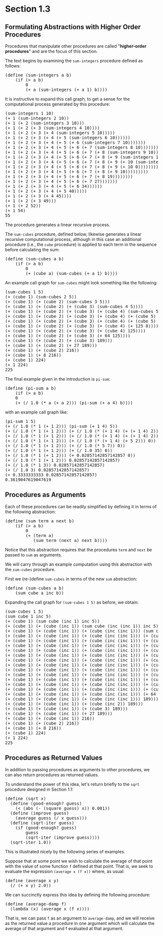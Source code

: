 Section 1.3
=========== 

Formulating Abstractions with Higher Order Procedures
----------------------------------------------------- 

Procedures that manipulate other procedures are called "<b>higher-order procedures</b>" and are the focus of this section.

The text begins by examining the `sum-integers` procedure defined as follows:

<pre>
(define (sum-integers a b)
	(if (> a b)
	    0
	    (+ a (sum-integers (+ a 1) b))))
</pre>

It is instructive to expand this call graph, to get a sense for the computational process generated by this procedure:

<pre>
(sum-integers 1 10)
(+ 1 (sum-integers 2 10))
(+ 1 (+ 2 (sum-integers 3 10)))
(+ 1 (+ 2 (+ 3 (sum-integers 4 10))))
(+ 1 (+ 2 (+ 3 (+ 4 (sum-integers 5 10)))))
(+ 1 (+ 2 (+ 3 (+ 4 (+ 5 (sum-integers 6 10))))))
(+ 1 (+ 2 (+ 3 (+ 4 (+ 5 (+ 6 (sum-integers 7 10)))))))
(+ 1 (+ 2 (+ 3 (+ 4 (+ 5 (+ 6 (+ 7 (sum-integers 8 10))))))))
(+ 1 (+ 2 (+ 3 (+ 4 (+ 5 (+ 6 (+ 7 (+ 8 (sum-integers 9 10)))))))))
(+ 1 (+ 2 (+ 3 (+ 4 (+ 5 (+ 6 (+ 7 (+ 8 (+ 9 (sum-integers 10 10))))))))))
(+ 1 (+ 2 (+ 3 (+ 4 (+ 5 (+ 6 (+ 7 (+ 8 (+ 9 (+ 10 (sum-integers 11 10)))))))))))
(+ 1 (+ 2 (+ 3 (+ 4 (+ 5 (+ 6 (+ 7 (+ 8 (+ 9 (+ 10 0))))))))))
(+ 1 (+ 2 (+ 3 (+ 4 (+ 5 (+ 6 (+ 7 (+ 8 (+ 9 10)))))))))
(+ 1 (+ 2 (+ 3 (+ 4 (+ 5 (+ 6 (+ 7 (+ 8 19))))))))
(+ 1 (+ 2 (+ 3 (+ 4 (+ 5 (+ 6 (+ 7 27)))))))
(+ 1 (+ 2 (+ 3 (+ 4 (+ 5 (+ 6 34))))))
(+ 1 (+ 2 (+ 3 (+ 4 (+ 5 40)))))
(+ 1 (+ 2 (+ 3 (+ 4 45))))
(+ 1 (+ 2 (+ 3 49)))
(+ 1 (+ 2 52))
(+ 1 54)
55
</pre>

The procedure generates a linear recursive process.

The `sum-cubes` procedure, defined below, likewise generates a linear recursive computational process, although in this case an additional procedure (i.e., the `cube` procedure) is applied to each term in the sequence before calculating the sum:

<pre>
(define (sum-cubes a b)
	(if (> a b)
	    0
	    (+ (cube a) (sum-cubes (+ a 1) b))))
</pre>

An example call graph for `sum-cubes` might look something like the following:

<pre>
(sum-cubes 1 5)
(+ (cube 1) (sum-cubes 2 5))
(+ (cube 1) (+ (cube 2) (sum-cubes 3 5)))
(+ (cube 1) (+ (cube 2) (+ (cube 3) (sum-cubes 4 5))))
(+ (cube 1) (+ (cube 2) (+ (cube 3) (+ (cube 4) (sum-cubes 5 5)))))
(+ (cube 1) (+ (cube 2) (+ (cube 3) (+ (cube 4) (+ (cube 5) (sum-cubes 6 5))))))
(+ (cube 1) (+ (cube 2) (+ (cube 3) (+ (cube 4) (+ (cube 5) 0)))))
(+ (cube 1) (+ (cube 2) (+ (cube 3) (+ (cube 4) (+ 125 0)))))
(+ (cube 1) (+ (cube 2) (+ (cube 3) (+ (cube 4) 125))))
(+ (cube 1) (+ (cube 2) (+ (cube 3) (+ 64 125))))
(+ (cube 1) (+ (cube 2) (+ (cube 3) 189)))
(+ (cube 1) (+ (cube 2) (+ 27 189)))
(+ (cube 1) (+ (cube 2) 216))
(+ (cube 1) (+ 8 216))
(+ (cube 1) 224)
(+ 1 224)
225
</pre>

The final example given in the introduction is `pi-sum`:

<pre>
(define (pi-sum a b)
	(if (> a b)
	0
	(+ (/ 1.0 (* a (+ a 2))) (pi-sum (+ a 4) b))))
</pre>

with an example call graph like:

<pre>
(pi-sum 1 5)
(+ (/ 1.0 (* 1 (+ 1 2))) (pi-sum (+ 1 4) 5))
(+ (/ 1.0 (* 1 (+ 1 2))) (+ (/ 1.0 (* (+ 1 4) (+ (+ 1 4) 2))) (pi-sum (+ (+ 1 4) 4) 5)))
(+ (/ 1.0 (* 1 (+ 1 2))) (+ (/ 1.0 (* (+ 1 4) (+ (+ 1 4) 2))) 0))
(+ (/ 1.0 (* 1 (+ 1 2))) (+ (/ 1.0 (* (+ 1 4) (+ 5 2))) 0))
(+ (/ 1.0 (* 1 (+ 1 2))) (+ (/ 1.0 (* 5 7)) 0))
(+ (/ 1.0 (* 1 (+ 1 2))) (+ (/ 1.0 35) 0))
(+ (/ 1.0 (* 1 (+ 1 2))) (+ 0.02857142857142857 0))
(+ (/ 1.0 (* 1 (+ 1 2))) 0.02857142857142857)
(+ (/ 1.0 (* 1 3)) 0.02857142857142857)
(+ (/ 1.0 3) 0.02857142857142857)
(+ 0.3333333333 0.02857142857142857)
0.3619047619047619
</pre>

Procedures as Arguments
----------------------- 

Each of these procedures can be readily simplified by defining it in terms of the following abstraction:

<pre>
(define (sum term a next b)
	(if (> a b)
	    0
	    (+ (term a)
	       (sum term (next a) next b))))
</pre>

Notice that this abstraction requires that the procedures `term` and `next` be passed to `sum` as arguments.

We will carry through an example computation using this abstraction with the `sum-cubes` procedure.

First we (re-)define `sum-cubes` in terms of the new `sum` abstraction:

<pre>
(define (sum-cubes a b)
	(sum cube a inc b))
</pre>

Expanding the call graph for `(sum-cubes 1 5)` as before, we obtain:

<pre>
(sum-cubes 1 5)
(sum cube 1 inc 5)
(+ (cube 1) (sum cube (inc 1) inc 5))
(+ (cube 1) (+ (cube (inc 1)) (sum cube (inc (inc 1)) inc 5)))
(+ (cube 1) (+ (cube (inc 1)) (+ (cube (inc (inc 1))) (sum cube (inc (inc (inc 1))) inc 5))))
(+ (cube 1) (+ (cube (inc 1)) (+ (cube (inc (inc 1))) (+ (cube (inc (inc (inc 1)))) (sum cube (inc (inc (inc (inc 1)))) inc 5)))))
(+ (cube 1) (+ (cube (inc 1)) (+ (cube (inc (inc 1))) (+ (cube (inc (inc (inc 1)))) (+ (cube (inc (inc (inc (inc 1))))) (sum cube (inc (inc (inc (inc (inc 1))))) inc 5))))))
(+ (cube 1) (+ (cube (inc 1)) (+ (cube (inc (inc 1))) (+ (cube (inc (inc (inc 1)))) (+ (cube (inc (inc (inc (inc 1))))) 0)))))
(+ (cube 1) (+ (cube (inc 1)) (+ (cube (inc (inc 1))) (+ (cube (inc (inc (inc 1)))) (+ (cube (inc (inc (inc 2)))) 0)))))
(+ (cube 1) (+ (cube (inc 1)) (+ (cube (inc (inc 1))) (+ (cube (inc (inc (inc 1)))) (+ (cube (inc (inc 3))) 0)))))
(+ (cube 1) (+ (cube (inc 1)) (+ (cube (inc (inc 1))) (+ (cube (inc (inc (inc 1)))) (+ (cube (inc 4)) 0)))))
(+ (cube 1) (+ (cube (inc 1)) (+ (cube (inc (inc 1))) (+ (cube (inc (inc (inc 1)))) (+ (cube 5) 0)))))
(+ (cube 1) (+ (cube (inc 1)) (+ (cube (inc (inc 1))) (+ (cube (inc (inc (inc 1)))) (+ 125 0)))))
(+ (cube 1) (+ (cube (inc 1)) (+ (cube (inc (inc 1))) (+ (cube (inc (inc (inc 1)))) 125))))
(+ (cube 1) (+ (cube (inc 1)) (+ (cube (inc (inc 1))) (+ (cube (inc (inc 2))) 125))))
(+ (cube 1) (+ (cube (inc 1)) (+ (cube (inc (inc 1))) (+ (cube (inc 3)) 125))))
(+ (cube 1) (+ (cube (inc 1)) (+ (cube (inc (inc 1))) (+ (cube 4) 125))))
(+ (cube 1) (+ (cube (inc 1)) (+ (cube (inc (inc 1))) (+ 64 125))))
(+ (cube 1) (+ (cube (inc 1)) (+ (cube (inc (inc 1))) 189)))
(+ (cube 1) (+ (cube (inc 1)) (+ (cube (inc 2)) 189)))
(+ (cube 1) (+ (cube (inc 1)) (+ (cube 3) 189)))
(+ (cube 1) (+ (cube (inc 1)) (+ 27 189)))
(+ (cube 1) (+ (cube (inc 1)) 216))
(+ (cube 1) (+ (cube 2) 216))
(+ (cube 1) (+ 8 216))
(+ (cube 1) 224)
(+ 1 224)
225
</pre>

Procedures as Returned Values
----------------------------- 

In addition to passing procedures as arguments to other procedures, we can also return procedures as returned values.

To understand the power of this idea, let's return briefly to the `sqrt` procedure designed in Section 1.1:

<pre>
(define (sqrt x)
  (define (good-enough? guess)
    (< (abs (- (square guess) x)) 0.001))
  (define (improve guess)
    (average guess (/ x guess)))
  (define (sqrt-iter guess)
    (if (good-enough? guess)
        guess
        (sqrt-iter (improve guess))))
  (sqrt-iter 1.0))
</pre>

This is illustrated nicely by the following series of examples.

Suppose that at some point we wish to calculate the average of that point with the value of some function `f` defined at that point. That is, we seek to evaluate the expression `(average x (f x))` where, as usual:

<pre>
(define (average x y)
  (/ (+ x y) 2.0))
</pre>

We can succinctly express this idea by defining the following procedure:

<pre>
(define (average-damp f)
  (lambda (x) (average x (f x))))
</pre>

That is, we can pass `f` as an argument to `average-damp`, and we will receive as the returned value a procedure in one argument which will calculate the average of that argument and f evaluated at that argument.